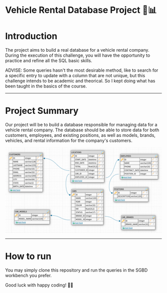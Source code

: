 # Vehicle Rental Database Project 🚗📊

# Introduction
The project aims to build a real database for a vehicle rental company. During the execution of this challenge, you will have the opportunity to practice and refine all the SQL basic skills.

ADVISE: Some queries hasn't the most desirable method, like to search for a specific entry to update with a column that are not unique, but this challenge intends to be academic and theorical. So I kept doing what has been taught in the basics of the course.

***

# Project Summary
Our project will be to build a database responsible for managing data for a vehicle rental company. The database should be able to store data for both customers, employees, and existing positions, as well as models, brands, vehicles, and rental information for the company's customers.

![Vehicle Rental Database Schema](./image.png)

***

# How to run

You may simply clone this repository and run the queries in the SGBD workbench you prefer.

Good luck with happy coding! 🧙‍♂️
